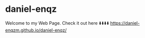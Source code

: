 # daniel-enqz
Welcome to my Web Page. Check it out here ⬇️⬇️⬇️⬇️
https://daniel-enqzm.github.io/daniel-enqz/
